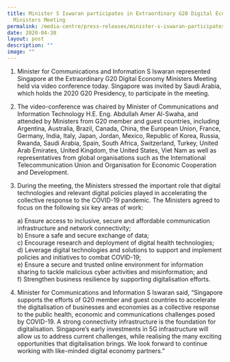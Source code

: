 ```yaml
---
title: Minister S Iswaran participates in Extraordinary G20 Digital Economy
  Ministers Meeting
permalink: /media-centre/press-releases/minister-s-iswaran-participates-in-extraordinary-g20-meeting/
date: 2020-04-30
layout: post
description: ""
image: ""
---
```

1. Minister for Communications and Information S Iswaran represented Singapore at the Extraordinary G20 Digital Economy Ministers Meeting held via video conference today. Singapore was invited by Saudi Arabia, which holds the 2020 G20 Presidency, to participate in the meeting.  
  
2. The video-conference was chaired by Minister of Communications and Information Technology H.E. Eng. Abdullah Amer Al-Swaha, and attended by Ministers from G20 member and guest countries, including Argentina, Australia, Brazil, Canada, China, the European Union, France, Germany, India, Italy, Japan, Jordan, Mexico, Republic of Korea, Russia, Rwanda, Saudi Arabia, Spain, South Africa, Switzerland, Turkey, United Arab Emirates, United Kingdom, the United States, Viet Nam as well as representatives from global organisations such as the International Telecommunication Union and Organisation for Economic Cooperation and Development.  
  
3. During the meeting, the Ministers stressed the important role that digital technologies and relevant digital policies played in accelerating the collective response to the COVID-19 pandemic. The Ministers agreed to focus on the following six key areas of work:  
  
    a) Ensure access to inclusive, secure and affordable communication infrastructure and network connectivity;  
    b) Ensure a safe and secure exchange of data;   
    c) Encourage research and deployment of digital health technologies;  
    d) Leverage digital technologies and solutions to support and implement policies and initiatives to combat COVID-19;  
   e) Ensure a secure and trusted online environment for information sharing to tackle malicious cyber activities and misinformation; and   
    f) Strengthen business resilience by supporting digitalisation efforts.   
  
4. Minister for Communications and Information S Iswaran said, “Singapore supports the efforts of G20 member and guest countries to accelerate the digitalisation of businesses and economies as a collective response to the public health, economic and communications challenges posed by COVID-19. A strong connectivity infrastructure is the foundation for digitalisation. Singapore’s early investments in 5G infrastructure will allow us to address current challenges, while realising the many exciting opportunities that digitalisation brings. We look forward to continue working with like-minded digital economy partners.”